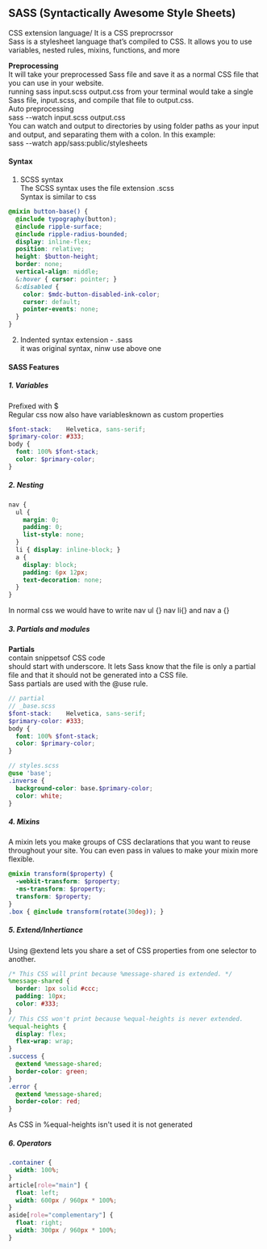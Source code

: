 ## SASS (Syntactically Awesome Style Sheets)
 CSS extension language/ It is a CSS preprocrssor  
 Sass is a stylesheet language that’s compiled to CSS. It allows you to use variables, nested rules, mixins, functions, and more  

 **Preprocessing**  
 It will take your preprocessed Sass file and save it as a normal CSS file that you can use in your website.  
running sass input.scss output.css from your terminal would take a single Sass file, input.scss, and compile that file to output.css.  
Auto preprocessing  
sass --watch input.scss output.css  
You can watch and output to directories by using folder paths as your input and output, and separating them with a colon. In this example:  
sass --watch app/sass:public/stylesheets  

#### Syntax
1. SCSS syntax  
The SCSS syntax uses the file extension .scss  
Syntax is similar to css  
```scss
@mixin button-base() {
  @include typography(button);
  @include ripple-surface;
  @include ripple-radius-bounded;
  display: inline-flex;
  position: relative;
  height: $button-height;
  border: none;
  vertical-align: middle;
  &:hover { cursor: pointer; }
  &:disabled {
    color: $mdc-button-disabled-ink-color;
    cursor: default;
    pointer-events: none;
  }
}
```
2. Indented syntax
extension - .sass  
it was original syntax, ninw use above one

#### SASS Features
##### 1. Variables
Prefixed with $    
Regular css now also have variablesknown as custom properties  
```scss
$font-stack:    Helvetica, sans-serif;
$primary-color: #333;
body {
  font: 100% $font-stack;
  color: $primary-color;
}
```

##### 2. Nesting
```scss
nav {
  ul {
    margin: 0;
    padding: 0;
    list-style: none;
  }
  li { display: inline-block; }
  a {
    display: block;
    padding: 6px 12px;
    text-decoration: none;
  }
}
```
In normal css we would have to write nav ul {} nav li{} and nav a {}

##### 3. Partials and modules
**Partials**  
contain snippetsof CSS code  
should start with underscore. It lets Sass know that the file is only a partial file and that it should not be generated into a CSS file.  
Sass partials are used with the @use rule.  
```scss
// partial
// _base.scss
$font-stack:    Helvetica, sans-serif;
$primary-color: #333;
body {
  font: 100% $font-stack;
  color: $primary-color;
}

// styles.scss
@use 'base';
.inverse {
  background-color: base.$primary-color;
  color: white;
}
```

##### 4. Mixins
 A mixin lets you make groups of CSS declarations that you want to reuse throughout your site. You can even pass in values to make your mixin more flexible.   
```scss
@mixin transform($property) {
  -webkit-transform: $property;
  -ms-transform: $property;
  transform: $property;
}
.box { @include transform(rotate(30deg)); }
``` 

##### 5. Extend/Inhertiance
Using @extend lets you share a set of CSS properties from one selector to another.  
```scss
/* This CSS will print because %message-shared is extended. */
%message-shared {
  border: 1px solid #ccc;
  padding: 10px;
  color: #333;
}
// This CSS won't print because %equal-heights is never extended.
%equal-heights {
  display: flex;
  flex-wrap: wrap;
}
.success {
  @extend %message-shared;
  border-color: green;
}
.error {
  @extend %message-shared;
  border-color: red;
}
```
As CSS in %equal-heights isn't used it is not generated

##### 6. Operators
```scss
.container {
  width: 100%;
}
article[role="main"] {
  float: left;
  width: 600px / 960px * 100%;
}
aside[role="complementary"] {
  float: right;
  width: 300px / 960px * 100%;
}
```
